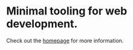 # Minimal tooling for web development.

Check out the [homepage](https://minstack.rocks) for more information.

